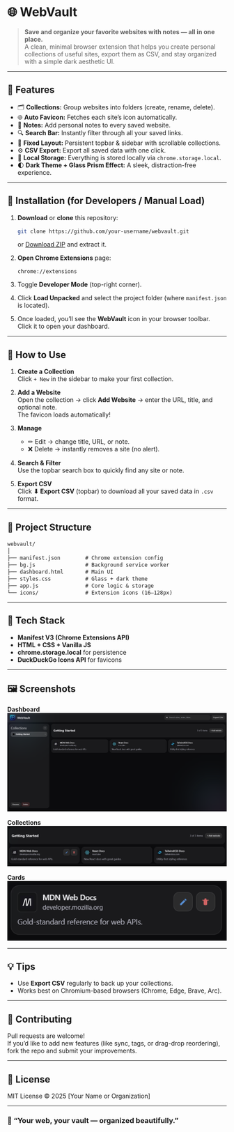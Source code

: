 # 🌐 WebVault

> **Save and organize your favorite websites with notes — all in one place.**  
> A clean, minimal browser extension that helps you create personal collections of useful sites, export them as CSV, and stay organized with a simple dark aesthetic UI.

---

## 🧩 Features

- 🗂 **Collections:** Group websites into folders (create, rename, delete).
- 🌐 **Auto Favicon:** Fetches each site’s icon automatically.
- 📝 **Notes:** Add personal notes to every saved website.
- 🔍 **Search Bar:** Instantly filter through all your saved links.
- 🧱 **Fixed Layout:** Persistent topbar & sidebar with scrollable collections.
- ⚙️ **CSV Export:** Export all saved data with one click.
- 💾 **Local Storage:** Everything is stored locally via `chrome.storage.local`.
- 🌓 **Dark Theme + Glass Prism Effect:** A sleek, distraction-free experience.

---

## 🚀 Installation (for Developers / Manual Load)

1. **Download** or **clone** this repository:
   ```bash
   git clone https://github.com/your-username/webvault.git
   ```
   or [Download ZIP](#) and extract it.

2. **Open Chrome Extensions** page:
   ```
   chrome://extensions
   ```

3. Toggle **Developer Mode** (top-right corner).

4. Click **Load Unpacked** and select the project folder (where `manifest.json` is located).

5. Once loaded, you’ll see the **WebVault** icon in your browser toolbar.  
   Click it to open your dashboard.

---

## 🧠 How to Use

1. **Create a Collection**  
   Click `+ New` in the sidebar to make your first collection.

2. **Add a Website**  
   Open the collection → click **Add Website** → enter the URL, title, and optional note.  
   The favicon loads automatically!

3. **Manage**  
   - ✏ Edit → change title, URL, or note.  
   - ❌ Delete → instantly removes a site (no alert).

4. **Search & Filter**  
   Use the topbar search box to quickly find any site or note.

5. **Export CSV**  
   Click **⬇ Export CSV** (topbar) to download all your saved data in `.csv` format.

---

## 📂 Project Structure

```
webvault/
│
├── manifest.json        # Chrome extension config
├── bg.js                # Background service worker
├── dashboard.html       # Main UI
├── styles.css           # Glass + dark theme
├── app.js               # Core logic & storage
└── icons/               # Extension icons (16–128px)
```

---

## 🧱 Tech Stack

- **Manifest V3 (Chrome Extensions API)**
- **HTML + CSS + Vanilla JS**
- **chrome.storage.local** for persistence
- **DuckDuckGo Icons API** for favicons

---
## 🖼️ Screenshots

**Dashboard**
![Dashboard](./screenshots/dashboard.png)

**Collections**
![Collections](./screenshots/collections.png)

**Cards**
![Cards](./screenshots/cards.png)




---

## 💡 Tips

- Use **Export CSV** regularly to back up your collections.
- Works best on Chromium-based browsers (Chrome, Edge, Brave, Arc).

---

## 🤝 Contributing

Pull requests are welcome!  
If you’d like to add new features (like sync, tags, or drag-drop reordering), fork the repo and submit your improvements.

---

## 📜 License

MIT License © 2025 [Your Name or Organization]

---

### 🧭 “Your web, your vault — organized beautifully.”
